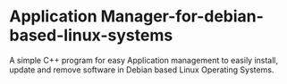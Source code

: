 # Application Manager-for-debian-based-linux-systems
A simple C++ program for easy Application management to easily install, update and 
remove software in Debian based Linux Operating Systems.
